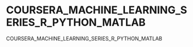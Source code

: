 # COURSERA_MACHINE_LEARNING_SERIES_R_PYTHON_MATLAB
COURSERA_MACHINE_LEARNING_SERIES_R_PYTHON_MATLAB
